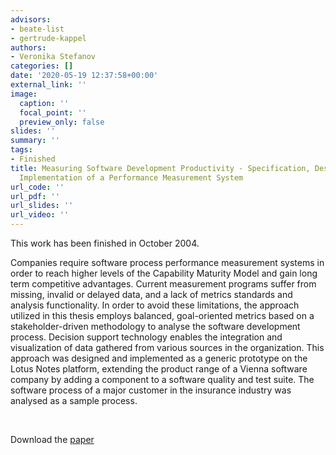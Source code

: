 ```yaml
---
advisors:
- beate-list
- gertrude-kappel
authors:
- Veronika Stefanov
categories: []
date: '2020-05-19 12:37:58+00:00'
external_link: ''
image:
  caption: ''
  focal_point: ''
  preview_only: false
slides: ''
summary: ''
tags:
- Finished
title: Measuring Software Development Productivity - Specification, Design and Prototypical
  Implementation of a Performance Measurement System
url_code: ''
url_pdf: ''
url_slides: ''
url_video: ''
---
```


This work has been finished in October 2004.

Companies require software process performance measurement systems in order to reach higher levels of the Capability Maturity Model and gain long term competitive advantages. Current measurement programs suffer from missing, invalid or delayed data, and a lack of metrics standards and analysis functionality. In order to avoid these limitations, the approach utilized in this thesis employs balanced, goal-oriented metrics based on a stakeholder-driven methodology to analyse the software development process. Decision support technology enables the integration and visualization of data gathered from various sources in the organization. This approach was designed and implemented as a generic prototype on the Lotus Notes platform, extending the product range of a Vienna software company by adding a component to a software quality and test suite. The software process of a major customer in the insurance industry was analysed as a sample process.

&nbsp;

 Download the [paper](https://www.big.tuwien.ac.at/app/uploads/2016/10/Stefanov_paper.pdf)